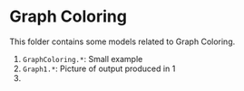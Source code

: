 # Graph Coloring

This folder contains some models related to Graph Coloring.

1. `GraphColoring.*`: Small example
2. `Graph1.*`: Picture of output produced in 1
3. 